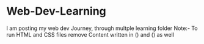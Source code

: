 # Web-Dev-Learning
I am posting my web dev Journey, through multple learning folder
Note:- To run HTML and CSS files remove Content written in () and () as well
